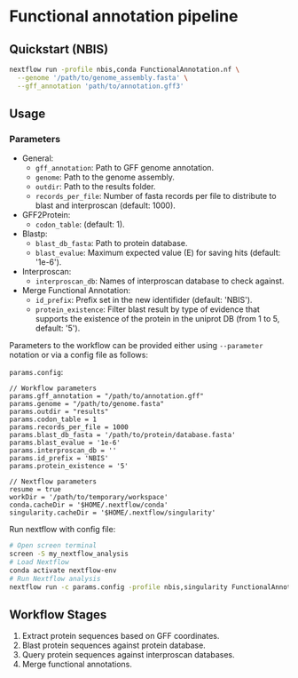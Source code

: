 # Functional annotation pipeline

## Quickstart (NBIS)

```bash
nextflow run -profile nbis,conda FunctionalAnnotation.nf \
  --genome '/path/to/genome_assembly.fasta' \
  --gff_annotation 'path/to/annotation.gff3'
```

## Usage

### Parameters

- General:
    * `gff_annotation`:  Path to GFF genome annotation.
    * `genome`: Path to the genome assembly.
    * `outdir`: Path to the results folder.
    * `records_per_file`: Number of fasta records per file to distribute to blast and interproscan (default: 1000).
- GFF2Protein:
    * `codon_table`: (default: 1).
- Blastp:
    * `blast_db_fasta`: Path to protein database.
    * `blast_evalue`: Maximum expected value (E) for saving hits (default: '1e-6').
- Interproscan:
    * `interproscan_db`: Names of interproscan database to check against.
- Merge Functional Annotation:
    * `id_prefix`: Prefix set in the new identifider (default: 'NBIS').
    * `protein_existence`: Filter blast result by type of evidence that supports the existence of the protein in the uniprot DB (from 1 to 5, default: '5').

Parameters to the workflow can be provided either using `--parameter` notation or via a config file as follows:

`params.config`:
```
// Workflow parameters
params.gff_annotation = "/path/to/annotation.gff"
params.genome = "/path/to/genome.fasta"
params.outdir = "results"
params.codon_table = 1
params.records_per_file = 1000
params.blast_db_fasta = '/path/to/protein/database.fasta'
params.blast_evalue = '1e-6'
params.interproscan_db = ''
params.id_prefix = 'NBIS'
params.protein_existence = '5'

// Nextflow parameters
resume = true
workDir = '/path/to/temporary/workspace'
conda.cacheDir = '$HOME/.nextflow/conda'
singularity.cacheDir = '$HOME/.nextflow/singularity'
```

Run nextflow with config file:
```bash
# Open screen terminal
screen -S my_nextflow_analysis
# Load Nextflow
conda activate nextflow-env
# Run Nextflow analysis
nextflow run -c params.config -profile nbis,singularity FunctionalAnnotation.nf
```

## Workflow Stages

1. Extract protein sequences based on GFF coordinates.
2. Blast protein sequences against protein database.
3. Query protein sequences against interproscan databases.
4. Merge functional annotations.
